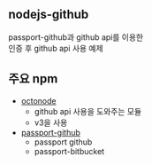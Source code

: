 ## nodejs-github

passport-github과 github api를 이용한  
인증 후 github api 사용 예제

## 주요 npm
- [octonode](https://www.npmjs.com/package/octonode)
  - github api 사용을 도와주는 모듈
  - v3을 사용
- [passport-github](https://www.npmjs.com/package/passport-github)
  - passport github
  - passport-bitbucket
